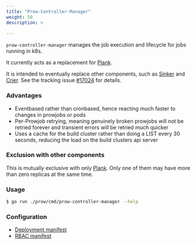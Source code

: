 ```yaml
---
title: "Prow-Controller-Manager"
weight: 50
description: >
  
---
```


`prow-controller-manager` manages the job execution and lifecycle for jobs running in k8s.

It currently acts as a replacement for [Plank].

It is intended to eventually replace other components, such as [Sinker] and [Crier].
See the tracking issue [#17024](https://github.com/kubernetes/test-infra/issues/17024) for details.

### Advantages

- Eventbased rather than cronbased, hence reacting much faster to changes in prowjobs or pods
- Per-Prowjob retrying, meaning genuinely broken prowjobs will not be retried forever and transient errors will be retried much quicker
- Uses a cache for the build cluster rather than doing a LIST every 30 seconds, reducing the load on the build clusters api server

### Exclusion with other components

This is mutually exclusive with only [Plank].
Only one of them may have more than zero replicas at the same time.

### Usage
```bash
$ go run ./prow/cmd/prow-controller-manager --help
```

### Configuration

* [Deployment manifest](https://github.com/kubernetes/test-infra/tree/master/config/prow/cluster/prow_controller_manager_deployment.yaml)
* [RBAC manifest](https://github.com/kubernetes/test-infra/tree/master/config/prow/cluster/prow_controller_manager_rbac.yaml)

[Plank]: /docs/components/deprecated/plank/
[Sinker]: /docs/components/core/sinker/
[Crier]: /docs/components/core/crier/
